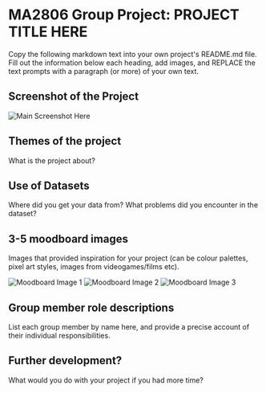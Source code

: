# MA2806 Group Project: PROJECT TITLE HERE

Copy the following markdown text into your own project's README.md file. 
Fill out the information below each heading, add images, and REPLACE the text prompts 
with a paragraph (or more) of your own text. 

## Screenshot of the Project

![Main Screenshot Here](PASTE_IMAGE_URL_INSIDE_BRACKETS_HERE)

## Themes of the project

What is the project about? 

## Use of Datasets

Where did you get your data from? 
What problems did you encounter in the dataset?

## 3-5 moodboard images

Images that provided inspiration for your project 
(can be colour palettes, pixel art styles, images from videogames/films etc).

![Moodboard Image 1](PASTE_IMAGE_URL_INSIDE_BRACKETS_HERE)
![Moodboard Image 2](PASTE_IMAGE_URL_INSIDE_BRACKETS_HERE)
![Moodboard Image 3](PASTE_IMAGE_URL_INSIDE_BRACKETS_HERE)

## Group member role descriptions

List each group member by name here, and provide a 
precise account of their individual responsibilities.


## Further development?

What would you do with your project if you had more time?
